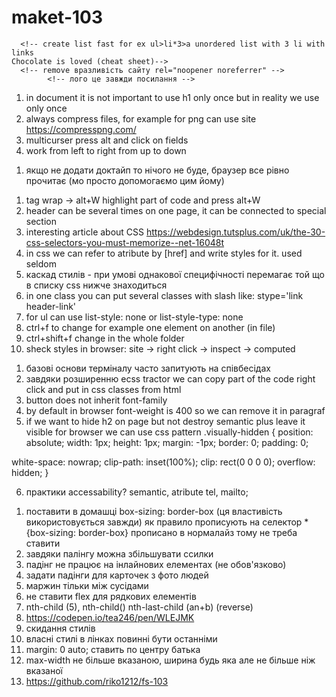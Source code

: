 # maket-103

<!-- 1 lesson online -->
<!-- doctype html вказівник яка версія html використовується -->

      <!-- create list fast for ex ul>li*3>a unordered list with 3 li with links
    Chocolate is loved (cheat sheet)-->
      <!-- remove вразливість сайту rel="noopener noreferrer" -->
            <!-- лого це завжди посилання -->

<!-- 2 lesson online -->

1. in document it is not important to use h1 only once but in reality we use only once
2. always compress files, for example for png can use site https://compresspng.com/
3. multicurser press alt and click on fields
4. work from left to right from up to down

<!-- урок з ментором перший в групах -->

1. якщо не додати доктайп то нічого не буде, браузер все рівно прочитає (мо просто допомогаємо цим йому)

<!-- 3 lesson online (css)-->

1. tag wrap -> alt+W highlight part of code and press alt+W
2. header can be several times on one page, it can be connected to special section
3. interesting article about CSS https://webdesign.tutsplus.com/uk/the-30-css-selectors-you-must-memorize--net-16048t
4. in css we can refer to atribute by [href] and write styles for it. used seldom
5. каскад стилів - при умові однакової специфічності перемагає той що в списку css нижче знаходиться
6. in one class you can put several classes with slash like: stype='link header-link'
7. for ul can use list-style: none or list-style-type: none
8. ctrl+f to change for example one element on another (in file)
9. ctrl+shift+f change in the whole folder
10. sheck styles in browser: site -> right click -> inspect -> computed

<!-- 4 lesson online (css) -->

1. базові основи терміналу часто запитують на співбесідах
2. завдяки розширенню ecss tractor we can copy part of the code right click and put in css classes from html
3. button does not inherit font-family
4. by default in browser font-weight is 400 so we can remove it in paragraf
5. if we want to hide h2 on page but not destroy semantic plus leave it visible for browser we can use css pattern
   .visually-hidden {
   position: absolute;
   width: 1px;
   height: 1px;
   margin: -1px;
   border: 0;
   padding: 0;

white-space: nowrap;
clip-path: inset(100%);
clip: rect(0 0 0 0);
overflow: hidden;
}

6. практики accessability? semantic, atribute tel, mailto;

<!-- 5 lesson online (module 3 flexbox) -->

1. поставити в домашці box-sizing: border-box (ця властивість використовується завжди)
   як правило прописують на селектор \* {box-sizing: border-box}
   прописано в нормалайз тому не треба ставити
2. завдяки палінгу можна збільшувати ссилки
3. падінг не працює на інлайнових елементах (не обов'язково)
4. задати падінги для карточек з фото людей
5. маржин тільки між сусідами
6. не ставити flex для рядкових елементів
7. nth-child (5), nth-child() nth-last-child (an+b) (reverse)
8. https://codepen.io/tea246/pen/WLEJMK
9. скидання стилів
10. власні стилі в лінках повинні бути останніми
11. margin: 0 auto; ставить по центру батька
12. max-width не більше вказаною, ширина будь яка але не більше ніж вказаної
13. https://github.com/riko1212/fs-103
